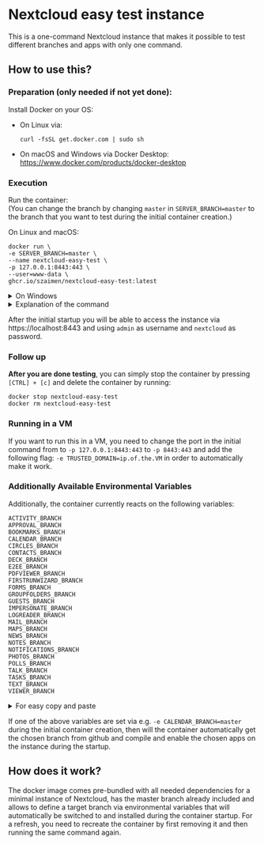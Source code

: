 # Nextcloud easy test instance
This is a one-command Nextcloud instance that makes it possible to test different branches and apps with only one command.

## How to use this?

### Preparation (only needed if not yet done):
Install Docker on your OS:
- On Linux via:
    ```shell
    curl -fsSL get.docker.com | sudo sh
    ```
- On macOS and Windows via Docker Desktop:
https://www.docker.com/products/docker-desktop 

### Execution
Run the container:  
(You can change the branch by changing `master` in `SERVER_BRANCH=master` to the branch that you want to test during the initial container creation.)

On Linux and macOS:
```
docker run \
-e SERVER_BRANCH=master \
--name nextcloud-easy-test \
-p 127.0.0.1:8443:443 \
--user=www-data \
ghcr.io/szaimen/nextcloud-easy-test:latest
```

<details>
<summary>On Windows</summary>

```
docker run ^
-e SERVER_BRANCH=master ^
--name nextcloud-easy-test ^
-p 127.0.0.1:8443:443 ^
--user=www-data ^
ghcr.io/szaimen/nextcloud-easy-test:latest
```

</details>

<details>
<summary>Explanation of the command</summary>

`docker run \`  
This command creates a new docker container.

`-e SERVER_BRANCH=master \`  
This inserts the environment variable `SERVER_BRANCH` into the container and sets it to the value `master`. 

`--name nextcloud-easy-test \`  
This gives the container a distinct name `nextcloud-easy-test` so that you are able to easily run other docker commands on the container.

`-p 127.0.0.1:8443:443 \`  
This makes the container listen on `localhost` and maps the host port `8443` to the container port `443` so that you are able to access the container by opening https://localhost:8443.

`--user=www-data \`  
This makes sure that every task inside the container runs with the `www-data` user which allows you to run the container securely on your PC. (The default is `root` which is insecure.)

`ghcr.io/szaimen/nextcloud-easy-test:latest`  
This is the image name that you will use as base for the container. `latest` is the tag that will be used.

---

</details>

After the initial startup you will be able to access the instance via https://localhost:8443 and using `admin` as username and `nextcloud` as password.

### Follow up

**After you are done testing**, you can simply stop the container by pressing `[CTRL] + [c]` and delete the container by running:
```
docker stop nextcloud-easy-test
docker rm nextcloud-easy-test
```

### Running in a VM
If you want to run this in a VM, you need to change the port in the initial command from to `-p 127.0.0.1:8443:443` to `-p 8443:443` and add the following flag: `-e TRUSTED_DOMAIN=ip.of.the.VM` in order to automatically make it work.

### Additionally Available Environmental Variables
Additionally, the container currently reacts on the following variables:
```
ACTIVITY_BRANCH
APPROVAL_BRANCH
BOOKMARKS_BRANCH
CALENDAR_BRANCH
CIRCLES_BRANCH
CONTACTS_BRANCH
DECK_BRANCH
E2EE_BRANCH
PDFVIEWER_BRANCH
FIRSTRUNWIZARD_BRANCH
FORMS_BRANCH
GROUPFOLDERS_BRANCH
GUESTS_BRANCH
IMPERSONATE_BRANCH
LOGREADER_BRANCH
MAIL_BRANCH
MAPS_BRANCH
NEWS_BRANCH
NOTES_BRANCH
NOTIFICATIONS_BRANCH
PHOTOS_BRANCH
POLLS_BRANCH
TALK_BRANCH
TASKS_BRANCH
TEXT_BRANCH
VIEWER_BRANCH
```

<details>
<summary>For easy copy and paste</summary>

```
-e ACTIVITY_BRANCH=master \
-e APPROVAL_BRANCH=master \
-e BOOKMARKS_BRANCH=master \
-e CALENDAR_BRANCH=master \
-e CIRCLES_BRANCH=master \
-e CONTACTS_BRANCH=master \
-e DECK_BRANCH=master \
-e E2EE_BRANCH=master \
-e FIRSTRUNWIZARD_BRANCH=master \
-e PDFVIEWER_BRANCH=master \
-e FORMS_BRANCH=master \
-e GROUPFOLDERS_BRANCH=master \
-e GUESTS_BRANCH=master \
-e IMPERSONATE_BRANCH=master \
-e LOGREADER_BRANCH=master \
-e MAIL_BRANCH=master \
-e MAPS_BRANCH=master \
-e NEWS_BRANCH=master \
-e NOTES_BRANCH=master \
-e NOTIFICATIONS_BRANCH=master \
-e PHOTOS_BRANCH=master \
-e POLLS_BRANCH=master \
-e TALK_BRANCH=master \
-e TASKS_BRANCH=master \
-e TEXT_BRANCH=master \
-e VIEWER_BRANCH=master \
```

</details>

If one of the above variables are set via e.g. `-e CALENDAR_BRANCH=master` during the initial container creation, then will the container automatically get the chosen branch from github and compile and enable the chosen apps on the instance during the startup.

## How does it work?
The docker image comes pre-bundled with all needed dependencies for a minimal instance of Nextcloud, has the master branch already included and allows to define a target branch via environmental variables that will automatically be switched to and installed during the container startup. For a refresh, you need to recreate the container by first removing it and then running the same command again.
